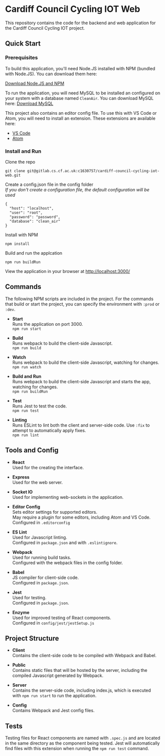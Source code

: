 # Cardiff Council Cycling IOT Web

This repository contains the code for the backend and web application for the Cardiff Council Cycling IOT project.

## Quick Start

### Prerequisites

To build this application, you'll need Node.JS installed with NPM (bundled with Node.JS). You can download them here:

[Download Node.JS and NPM](https://nodejs.org/en/)

To run the application, you will need MySQL to be installed an configured on your system with a database named `CleanAir`. You can download MySQL here:
[Download MySQL](https://dev.mysql.com/downloads/windows/installer/)

This project also contains an editor config file. To use this with VS Code or Atom, you will need to install an extension. These extensions are available here:  

* [VS Code](https://marketplace.visualstudio.com/items?itemName=editorconfig.editorconfig)
* [Atom](https://atom.io/packages/editorconfig)

### Install and Run

Clone the repo  
```
git clone git@gitlab.cs.cf.ac.uk:c1630757/cardiff-council-cycling-iot-web.git
```

Create a config.json file in the config folder  
_If you don't create a configuration file, the default configuration will be used_
```
{
  "host": "localhost",
  "user": "root",
  "password": "password",
  "database": "clean_air"
}
```

Install with NPM  
```
npm install
```

Build and run the applcation  
```
npm run buildRun
```

View the application in your browser at [http://localhost:3000/](http://localhost:3000/)

## Commands

The following NPM scripts are included in the project. For the commands that build or start the project, you can specify the environment with `:prod` or `:dev`.  

* **Start**  
  Runs the application on port 3000.  
  `npm run start`

* **Build**  
  Runs webpack to build the client-side Javascript.  
  `npm run build`  

* **Watch**  
  Runs webpack to build the client-side Javascript, watching for changes.  
  `npm run watch`  

* **Build and Run**  
  Runs webpack to build the client-side Javascript and starts the app, watching for changes.  
  `npm run buildRun`

* **Test**  
  Runs Jest to test the code.  
  `npm run test`

* **Linting**  
  Runs ESLint to lint both the client and server-side code. Use `:fix` to attempt to automatically apply fixes.  
  `npm run lint`  

## Tools and Config

* **React**  
  Used for the creating the interface.

* **Express**  
  Used for the web server.

* **Socket IO**  
  Used for implementing web-sockets in the application.

* **Editor Config**  
  Sets editor settings for supported editors.  
  May require a plugin for some editors, including Atom and VS Code.  
  Configured in `.editorconfig`

* **ES Lint**  
  Used for Javascript linting.  
  Configured in `package.json` and with `.eslintignore`.

* **Webpack**  
  Used for running build tasks.  
  Configured with the webpack files in the config folder.

* **Babel**  
  JS compiler for client-side code.  
  Configured in `package.json`.

* **Jest**  
  Used for testing.  
  Configured in `package.json`.

* **Enzyme**  
  Used for improved testing of React components.  
  Configured in `config/jest/jestSetup.js`

## Project Structure

* **Client**  
  Contains the client-side code to be compiled with Webpack and Babel.

* **Public**  
  Contains static files that will be hosted by the server, including the compiled Javascript generated by Webpack.

* **Server**  
  Contains the server-side code, including index.js, which is executed with `npm run start` to run the application.

* **Config**  
  Contains Webpack and Jest config files.

## Tests

Testing files for React components are named with `.spec.js` and are located in the same directory as the component being tested. Jest will automatically find files with this extension when running the `npm run test` command.
